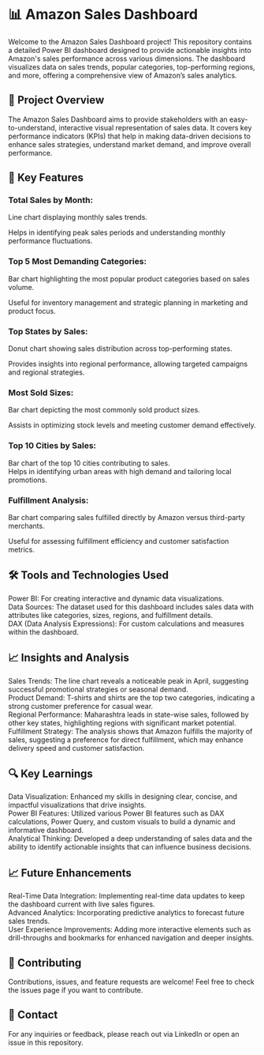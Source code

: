 # 📊 Amazon Sales Dashboard
Welcome to the Amazon Sales Dashboard project! This repository contains a detailed Power BI dashboard designed to provide actionable insights into Amazon's sales performance across various dimensions. The dashboard visualizes data on sales trends, popular categories, top-performing regions, and more, offering a comprehensive view of Amazon’s sales analytics.

## 🚀 Project Overview
The Amazon Sales Dashboard aims to provide stakeholders with an easy-to-understand, interactive visual representation of sales data. It covers key performance indicators (KPIs) that help in making data-driven decisions to enhance sales strategies, understand market demand, and improve overall performance.                                                                

## 📌 Key Features                                                                                                                                               
### Total Sales by Month:                                                    

Line chart displaying monthly sales trends.                                                                         

Helps in identifying peak sales periods and understanding monthly performance fluctuations.                                            

### Top 5 Most Demanding Categories:
                                                                                                                                             
Bar chart highlighting the most popular product categories based on sales volume.
                                                                      
Useful for inventory management and strategic planning in marketing and product focus.                                                                 

### Top States by Sales:                                                                 
                                                                         
Donut chart showing sales distribution across top-performing states.                                                                                         

Provides insights into regional performance, allowing targeted campaigns and regional strategies.                                                                   

### Most Sold Sizes:

Bar chart depicting the most commonly sold product sizes.                                                                    
 
Assists in optimizing stock levels and meeting customer demand effectively.                                                                

### Top 10 Cities by Sales:                                                                                                         

Bar chart of the top 10 cities contributing to sales.                                                                                                                                                       
Helps in identifying urban areas with high demand and tailoring local promotions.                                                                

### Fulfillment Analysis:                                                                                                

Bar chart comparing sales fulfilled directly by Amazon versus third-party merchants.    

Useful for assessing fulfillment efficiency and customer satisfaction metrics.                                                                                  

## 🛠️ Tools and Technologies Used                                                                                               

Power BI: For creating interactive and dynamic data visualizations.                                                                                
Data Sources: The dataset used for this dashboard includes sales data with attributes like categories, sizes, regions, and fulfillment details.                                            
DAX (Data Analysis Expressions): For custom calculations and measures within the dashboard.                                                              

## 📈 Insights and Analysis

Sales Trends: The line chart reveals a noticeable peak in April, suggesting successful promotional strategies or seasonal demand.                                                  
Product Demand: T-shirts and shirts are the top two categories, indicating a strong customer preference for casual wear.                                                   
Regional Performance: Maharashtra leads in state-wise sales, followed by other key states, highlighting regions with significant market potential.                                         
Fulfillment Strategy: The analysis shows that Amazon fulfills the majority of sales, suggesting a preference for direct fulfillment, which may enhance delivery speed and customer satisfaction.                                                                                                                      

## 🔍 Key Learnings                                                                                           
  
Data Visualization: Enhanced my skills in designing clear, concise, and impactful visualizations that drive insights.                                                                    
Power BI Features: Utilized various Power BI features such as DAX calculations, Power Query, and custom visuals to build a dynamic and informative dashboard.                             
Analytical Thinking: Developed a deep understanding of sales data and the ability to identify actionable insights that can influence business decisions.                              

## 📈 Future Enhancements

Real-Time Data Integration: Implementing real-time data updates to keep the dashboard current with live sales figures.                                                                   
Advanced Analytics: Incorporating predictive analytics to forecast future sales trends.                                                                             
User Experience Improvements: Adding more interactive elements such as drill-throughs and bookmarks for enhanced navigation and deeper insights.                                        

## 🤝 Contributing                                                                

Contributions, issues, and feature requests are welcome! Feel free to check the issues page if you want to contribute.                                                     

## 📧 Contact                                                        

For any inquiries or feedback, please reach out via LinkedIn or open an issue in this repository.

